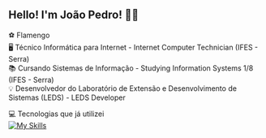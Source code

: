 ## Hello! I'm João Pedro! 👋🏻
⚽ Flamengo <br>
🖥 Técnico Informática para Internet - Internet Computer Technician (IFES - Serra) <br>
📚 Cursando Sistemas de Informação - Studying Information Systems 1/8 (IFES - Serra) <br>
💡 Desenvolvedor do Laboratório de Extensão e Desenvolvimento de Sistemas (LEDS) - LEDS Developer 



💻 Tecnologias que já utilizei <br>
[![My Skills](https://skillicons.dev/icons?i=vscode,visualstudio,vue,vuetify,py,java,mysql,postgres,php,js,ts,nodejs,html,css,bootstrap,git,github,androidstudio,docker,elixir,c,idea,ai,linux,windows,maven,npm,obsidian,postman,powershell&perline=10)](https://skillicons.dev)
